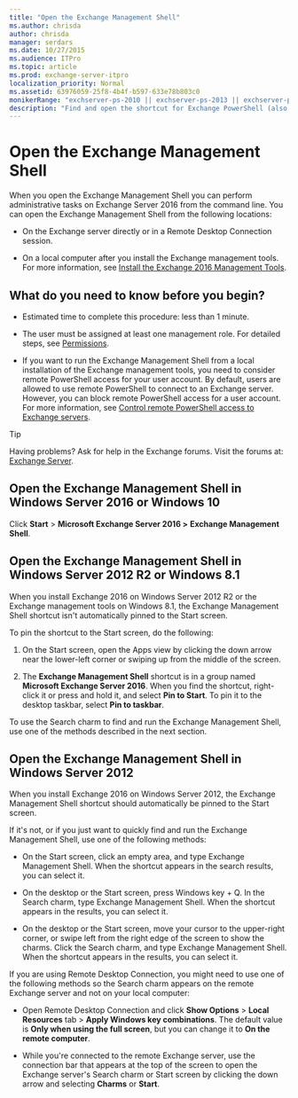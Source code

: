 ```yaml
---
title: "Open the Exchange Management Shell"
ms.author: chrisda
author: chrisda
manager: serdars
ms.date: 10/27/2015
ms.audience: ITPro
ms.topic: article
ms.prod: exchange-server-itpro
localization_priority: Normal
ms.assetid: 63976059-25f8-4b4f-b597-633e78b803c0
monikerRange: "exchserver-ps-2010 || exchserver-ps-2013 || exchserver-ps-2016 || exchserver-ps-2019"
description: "Find and open the shortcut for Exchange PowerShell (also known as the Exchange Management Shell) on Exchange 2016 servers or computers that have the Exchange management tools installed."
---
```


# Open the Exchange Management Shell

When you open the Exchange Management Shell you can perform administrative tasks on Exchange Server 2016 from the command line. You can open the Exchange Management Shell from the following locations:

- On the Exchange server directly or in a Remote Desktop Connection session.

- On a local computer after you install the Exchange management tools. For more information, see [Install the Exchange 2016 Management Tools](https://technet.microsoft.com/library/71fcbe4c-783b-4f77-aabb-a21aa7a4ef23.aspx).

## What do you need to know before you begin?

- Estimated time to complete this procedure: less than 1 minute.

- The user must be assigned at least one management role. For detailed steps, see [Permissions](https://technet.microsoft.com/library/d8dd605e-0af1-4e18-9ce6-e51d04e161ba.aspx).

- If you want to run the Exchange Management Shell from a local installation of the Exchange management tools, you need to consider remote PowerShell access for your user account. By default, users are allowed to use remote PowerShell to connect to an Exchange server. However, you can block remote PowerShell access for a user account. For more information, see [Control remote PowerShell access to Exchange servers](control-remote-powershell-access-to-exchange-servers.md).

> [!TIP]
> Having problems? Ask for help in the Exchange forums. Visit the forums at: [Exchange Server](https://go.microsoft.com/fwlink/p/?linkId=60612).

## Open the Exchange Management Shell in Windows Server 2016 or Windows 10

Click **Start** > **Microsoft Exchange Server 2016 \>** **Exchange Management Shell**.

## Open the Exchange Management Shell in Windows Server 2012 R2 or Windows 8.1

When you install Exchange 2016 on Windows Server 2012 R2 or the Exchange management tools on Windows 8.1, the Exchange Management Shell shortcut isn't automatically pinned to the Start screen.

To pin the shortcut to the Start screen, do the following:

1. On the Start screen, open the Apps view by clicking the down arrow near the lower-left corner or swiping up from the middle of the screen.

2. The **Exchange Management Shell** shortcut is in a group named **Microsoft Exchange Server 2016**. When you find the shortcut, right-click it or press and hold it, and select **Pin to Start**. To pin it to the desktop taskbar, select **Pin to taskbar**.

To use the Search charm to find and run the Exchange Management Shell, use one of the methods described in the next section.

## Open the Exchange Management Shell in Windows Server 2012

When you install Exchange 2016 on Windows Server 2012, the Exchange Management Shell shortcut should automatically be pinned to the Start screen.

If it's not, or if you just want to quickly find and run the Exchange Management Shell, use one of the following methods:

- On the Start screen, click an empty area, and type Exchange Management Shell. When the shortcut appears in the search results, you can select it.

- On the desktop or the Start screen, press Windows key + Q. In the Search charm, type Exchange Management Shell. When the shortcut appears in the results, you can select it.

- On the desktop or the Start screen, move your cursor to the upper-right corner, or swipe left from the right edge of the screen to show the charms. Click the Search charm, and type Exchange Management Shell. When the shortcut appears in the results, you can select it.

If you are using Remote Desktop Connection, you might need to use one of the following methods so the Search charm appears on the remote Exchange server and not on your local computer:

- Open Remote Desktop Connection and click **Show Options** > **Local Resources** tab > **Apply Windows key combinations**. The default value is **Only when using the full screen**, but you can change it to **On the remote computer**.

- While you're connected to the remote Exchange server, use the connection bar that appears at the top of the screen to open the Exchange server's Search charm or Start screen by clicking the down arrow and selecting **Charms** or **Start**.
